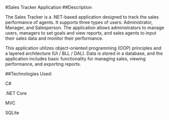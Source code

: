 #Sales Tracker Application
##Description

The Sales Tracker is a .NET-based application designed to track the sales performance of agents. It supports three types of users: Administrator, Manager, and Salesperson. The application allows administrators to manage users, managers to set goals and view reports, and sales agents to input their sales data and monitor their performance.

This application utilizes object-oriented programming (OOP) principles and a layered architecture (UI / BLL / DAL). Data is stored in a database, and the application includes basic functionality for managing sales, viewing performance, and exporting reports.

##Technologies Used:

C#

.NET Core

MVC

SQLite
